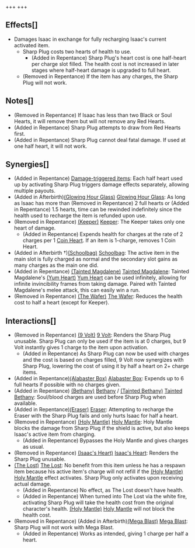 +++
+++

Effects[]
---------


* Damages Isaac in exchange for fully recharging Isaac's current activated item.
	+ Sharp Plug costs two hearts of health to use.
		- (Added in Repentance) Sharp Plug's heart cost is one half-heart per charge slot filled. The health cost is not increased in later stages where half-heart damage is upgraded to full heart.
	+ (Removed in Repentance) If the item has any charges, the Sharp Plug will not work.


Notes[]
-------


* (Removed in Repentance) If Isaac has less than two Black or Soul Hearts, it will remove them but will not remove any Red Hearts.
* (Added in Repentance) Sharp Plug attempts to draw from Red Hearts first.
* (Added in Repentance) Sharp Plug cannot deal fatal damage. If used at one half heart, it will not work.


Synergies[]
-----------


* (Added in Repentance) [Damage-triggered items](/wiki/Category:Damage-triggered_items "Category:Damage-triggered items"): Each half heart used up by activating Sharp Plug triggers damage effects separately, allowing multiple payouts.
* (Added in Afterbirth)[(Glowing Hour Glass)](/wiki/Glowing_Hour_Glass "Glowing Hour Glass") [Glowing Hour Glass](/wiki/Glowing_Hour_Glass "Glowing Hour Glass"): As long as Isaac has more than (Removed in Repentance) 2 full hearts or (Added in Repentance) 1.5 hearts, time can be rewinded indefinitely since the health used to recharge the item is refunded upon use.
* (Removed in Repentance)  [(Keeper)](/wiki/Keeper "Keeper") [Keeper](/wiki/Keeper "Keeper"): The Keeper takes only one heart of damage.
	+ (Added in Repentance) Expends health for charges at the rate of 2 charges per 1 [Coin Heart](/wiki/Coin_Heart "Coin Heart"). If an item is 1-charge, removes 1 Coin Heart.
* (Added in Afterbirth †)[(Schoolbag)](/wiki/Schoolbag "Schoolbag") [Schoolbag](/wiki/Schoolbag "Schoolbag"): The active item in the main slot is fully charged as normal and the secondary slot gains as many charges as the main one did.
* (Added in Repentance) [(Tainted Magdalene)](/wiki/Tainted_Magdalene "Tainted Magdalene") [Tainted Magdalene](/wiki/Tainted_Magdalene "Tainted Magdalene"): Tainted Magdalene's [(Yum Heart)](/wiki/Yum_Heart "Yum Heart") [Yum Heart](/wiki/Yum_Heart "Yum Heart") can be used infinitely, allowing for infinite invincibility frames from taking damage. Paired with Tainted Magdalene's melee attack, this can easily win a run.
* (Removed in Repentance) [(The Wafer)](/wiki/The_Wafer "The Wafer") [The Wafer](/wiki/The_Wafer "The Wafer"): Reduces the health cost to half a heart (except for Keeper).


Interactions[]
--------------


* (Removed in Repentance) [(9 Volt)](/wiki/9_Volt "9 Volt") [9 Volt](/wiki/9_Volt "9 Volt"): Renders the Sharp Plug unusable. Sharp Plug can only be used if the item is at 0 charges, but 9 Volt instantly gives 1 charge to the item upon activation.
	+ (Added in Repentance) As Sharp Plug can now be used with charges and the cost is based on charges filled, 9 Volt now synergizes with Sharp Plug, lowering the cost of using it by half a heart on 2+ charge items.
* (Added in Repentance)[(Alabaster Box)](/wiki/Alabaster_Box "Alabaster Box") [Alabaster Box](/wiki/Alabaster_Box "Alabaster Box"): Expends up to 6 full hearts if possible with no charges given.
* (Added in Repentance) [(Bethany)](/wiki/Bethany "Bethany") [Bethany](/wiki/Bethany "Bethany") /  [(Tainted Bethany)](/wiki/Tainted_Bethany "Tainted Bethany") [Tainted Bethany](/wiki/Tainted_Bethany "Tainted Bethany"): Soul/blood charges are used before Sharp Plug when available.
* (Added in Repentance)[(Eraser)](/wiki/Eraser "Eraser") [Eraser](/wiki/Eraser "Eraser"): Attempting to recharge the Eraser with the Sharp Plug fails and only hurts Isaac for half a heart.
* (Removed in Repentance) [(Holy Mantle)](/wiki/Holy_Mantle "Holy Mantle") [Holy Mantle](/wiki/Holy_Mantle "Holy Mantle"): Holy Mantle blocks the damage from Sharp Plug if the shield is active, but also keeps Isaac's active item from charging.
	+ (Added in Repentance) Bypasses the Holy Mantle and gives charges as usual.
* (Removed in Repentance) [(Isaac's Heart)](/wiki/Isaac%27s_Heart "Isaac's Heart") [Isaac's Heart](/wiki/Isaac%27s_Heart "Isaac's Heart"): Renders the Sharp Plug unusable.
* [(The Lost)](/wiki/The_Lost "The Lost") [The Lost](/wiki/The_Lost "The Lost"): No benefit from this item unless he has a respawn item because his active item's charge will not refill if the [(Holy Mantle)](/wiki/Holy_Mantle "Holy Mantle") [Holy Mantle](/wiki/Holy_Mantle "Holy Mantle") effect activates. Sharp Plug only activates upon receiving actual damage.
	+ (Added in Repentance) No effect, as The Lost doesn't have health.
	+ (Added in Repentance) When turned into The Lost via the white fire, activating Sharp Plug will take the health cost from the original character's health. [(Holy Mantle)](/wiki/Holy_Mantle "Holy Mantle") [Holy Mantle](/wiki/Holy_Mantle "Holy Mantle") will not block the health cost.
* (Removed in Repentance) (Added in Afterbirth)[(Mega Blast)](/wiki/Mega_Blast "Mega Blast") [Mega Blast](/wiki/Mega_Blast "Mega Blast"): Sharp Plug will not work with Mega Blast.
	+ (Added in Repentance) Works as intended, giving 1 charge per half a heart.


